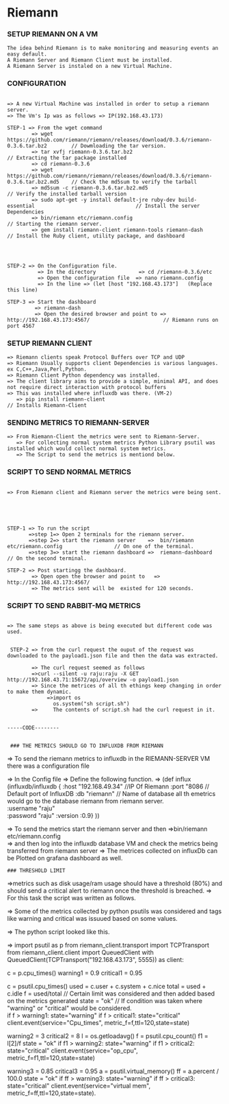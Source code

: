 # Riemann 

### SETUP RIEMANN ON A VM
```
The idea behind Riemann is to make monitoring and measuring events an easy default.
A Riemann Server and Riemann Client must be installed.
A Riemann Server is instaled on a new Virtual Machine.
```

### CONFIGURATION
```

=> A new Virtual Machine was installed in order to setup a riemann server.
=> The Vm's Ip was as follows => IP(192.168.43.173)

STEP-1 => From the wget command
        => wget https://github.com/riemann/riemann/releases/download/0.3.6/riemann-0.3.6.tar.bz2        // Dowmloading the tar version.
        => tar xvfj riemann-0.3.6.tar.bz2                                                               // Extracting the tar package installed   
        => cd riemann-0.3.6
        => wget https://github.com/riemann/riemann/releases/download/0.3.6/riemann-0.3.6.tar.bz2.md5    // Check the md5sum to verify the tarball
        => md5sum -c riemann-0.3.6.tar.bz2.md5                                                          // Verify the installed tarball version
        => sudo apt-get -y install default-jre ruby-dev build-essential                                 // Install the server Dependencies
        => bin/riemann etc/riemann.config                                                               // Starting the riemann server.
        => gem install riemann-client riemann-tools riemann-dash                                        // Install the Ruby client, utility package, and dashboard       

                                 


STEP-2 => On the Configuration file.
          => In the directory              => cd /riemann-0.3.6/etc
          => Open the configuration file  => nano riemann.config
          => In the line => (let [host "192.168.43.173"]   (Replace this line)

STEP-3 => Start the dashboard
         => riemann-dash
         => Open the desired browser and point to => http://192.168.43.173:4567/                        // Riemann runs on port 4567
```

### SETUP RIEMANN CLIENT
```
=> Riemann clients speak Protocol Buffers over TCP and UDP
=> Riemann Usually supports client Dependencies is various languages. ex C,C++,Java,Perl,Python.
=> Riemann Client Python dependency was installed.
=> The client library aims to provide a simple, minimal API, and does not require direct interaction with protocol buffers
=> This was installed where influxdb was there. (VM-2)
   => pip install riemann-client                                                                            // Installs Riemann-Client
```

### SENDING METRICS TO RIEMANN-SERVER
```
=> From Riemann-Client the metrics were sent to Riemann-Server.
   => For collecting normal system metrics Python Library psutil was installed which would collect normal system metrics.
   => The Script to send the metrics is mentiond below.
```

### SCRIPT TO SEND NORMAL METRICS
```

=> From Riemann client and Riemann server the metrics were being sent.





STEP-1 => To run the script 
       =>step 1=> Open 2 terminals for the riemann server.
       =>step 2=> start the riemann server    =>  bin/riemann etc/riemann.config                 // On one of the terminal.
       =>step 3=> start the riemann dashboard =>  riemann-dashboard                              // On the second terminal.

STEP-2 => Post startingg the dashboard.
        => Open open the browser and point to   => http://192.168.43.173:4567/   
        => The metrics sent will be  existed for 120 seconds.
```

### SCRIPT TO SEND RABBIT-MQ METRICS
```

=> The same steps as above is being executed but different code was used.


 STEP-2 => from the curl request the ouput of the request was downloaded to the payload1.json file and then the data was extracted.
        
        => The curl request seemed as follows 
        =>curl --silent -u raju:raju -X GET http://192.168.43.71:15672/api/overview -o payload1.json 
        => Since the metrices of all th ethings keep changing in order to make them dynamic.
             =>import os
               os.system("sh script.sh") 
        =>     The contents of script.sh had the curl request in it.


-----CODE--------

 
 ### THE METRICS SHOULD GO TO INFLUXDB FROM RIEMANN
 ```
 
=> To send the riemann metrics to influxdb in the RIEMANN-SERVER VM there was a configuration file

=> In the Config file 
=> Define the following function.
=>
(def influx
(influxdb/influxdb {
    :host "192.168.49.34"                        //IP Of Riemann
    :port "8086                                  // Default port of InfluxDB
    :db "riemann"                                // Name of database  all th emetrics would go to the database riemann from riemann server.               
    :username "raju"                     
    :password "raju"
    :version :0.9}
 ))

=> To send the metrics start the riemann server and then =>bin/riemann etc/riemann.config  
=> and then log into the influxdb database VM and check the metrics being transferred from riemann server
=> The metrices collected on influxDb can be Plotted on grafana dashboard as well.
```
### THRESHOLD LIMIT
```

=>metrics such as disk usage/ram usage should have a threshold (80%) and should send a critical alert to riemann once the threshold is breached.
=> For this task the script was written as follows.

=> Some of the metrics collected by python psutils was considered and tags like warning and critical was issuued based on some values.

=> The python script looked like this.

=>
import psutil as p
from riemann_client.transport import TCPTransport
from riemann_client.client import QueuedClient
with QueuedClient(TCPTransport("192.168.43.173", 5555)) as client:


  c = p.cpu_times()
  warning1 = 0.9
  critical1 = 0.95
  
  c = psutil.cpu_times()
  used = c.user + c.system + c.nice
  total = used + c.idle
  f = used/total                                  // Certain limit was considered and then added based on the metrics generated
  state = "ok"                                    // If condition was taken where "warning" or "critical" would be considered.    
  if f > warning1: state="warning"
  if f > critical1: state="critical" 
  client.event(service="Cpu_times", metric_f=f,ttl=120,state=state) 

 warning2 = 3
  critical2 = 8
  l = os.getloadavg()
  f = psutil.cpu_count()
  f1 = l[2]/f
  state = "ok"
  if f1 > warning2: state="warning"
  if f1 > critical2: state="critical" 
  client.event(service="op_cpu", metric_f=f1,ttl=120,state=state) 
  
  warning3 = 0.85
  critical3 = 0.95
  a = psutil.virtual_memory()
  ff = a.percent / 100.0
  state = "ok"
  if ff > warning3: state="warning"
  if ff > critical3: state="critical"
  client.event(service="virtual mem", metric_f=ff,ttl=120,state=state).
```
  
